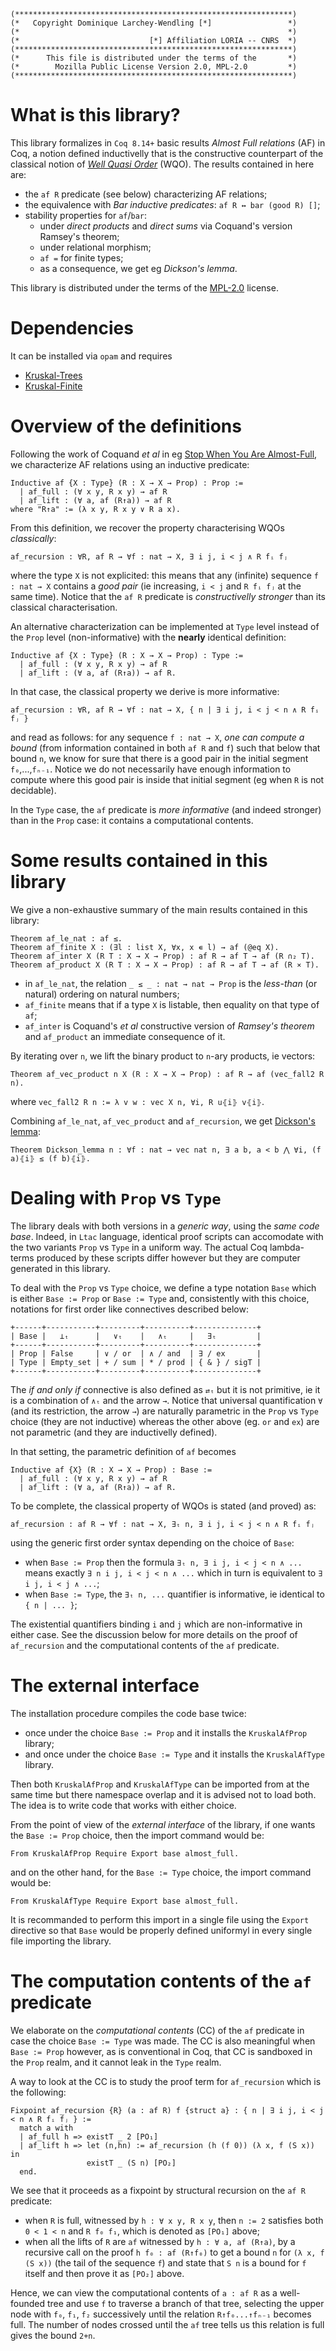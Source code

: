 ```
(**************************************************************)
(*   Copyright Dominique Larchey-Wendling [*]                 *)
(*                                                            *)
(*                             [*] Affiliation LORIA -- CNRS  *)
(**************************************************************)
(*      This file is distributed under the terms of the       *)
(*        Mozilla Public License Version 2.0, MPL-2.0         *)
(**************************************************************)
```

# What is this library?

This library formalizes in `Coq 8.14+` basic results _Almost Full relations_ (AF) in Coq,
a notion defined inductivelly that is the constructive counterpart of the classical
notion of [_Well Quasi Order_](https://en.wikipedia.org/wiki/Well-quasi-ordering) (WQO). The results contained in here are:
- the `af R` predicate (see below) characterizing AF relations;
- the equivalence with _Bar inductive predicates_: `af R ↔ bar (good R) []`;
- stability properties for `af`/`bar`:
  - under _direct products_ and _direct sums_ via Coquand's version Ramsey's theorem;
  - under relational morphism;
  - `af =` for finite types;
  - as a consequence, we get eg _Dickson's lemma_.
 
This library is distributed under the terms of the [MPL-2.0](LICENSE) license.

# Dependencies
It can be installed via `opam` and requires
- [Kruskal-Trees](https://github.com/DmxLarchey/Kruskal-Trees)
- [Kruskal-Finite](https://github.com/DmxLarchey/Kruskal-Finite)
  
# Overview of the definitions

Following the work of Coquand _et al_ in eg [Stop When You Are Almost-Full](https://link.springer.com/chapter/10.1007/978-3-642-32347-8_17),
we characterize AF relations using an inductive predicate:
```coq
Inductive af {X : Type} (R : X → X → Prop) : Prop :=
  | af_full : (∀ x y, R x y) → af R
  | af_lift : (∀ a, af (R↑a)) → af R
where "R↑a" := (λ x y, R x y ∨ R a x).
```

From this definition, we recover the property characterising WQOs _classically_:
```coq
af_recursion : ∀R, af R → ∀f : nat → X, ∃ i j, i < j ∧ R fᵢ fⱼ
```
where the type `X` is not explicited: this means that any (infinite) sequence `f : nat → X` 
contains a _good pair_ (ie increasing, `i < j` and `R fᵢ fⱼ` at the same time). Notice that 
the `af R` predicate is _constructivelly stronger_ than its classical characterisation.

An alternative characterization can be implemented at `Type` level
instead of the `Prop` level (non-informative) with the __nearly__
identical definition:
```coq
Inductive af {X : Type} (R : X → X → Prop) : Type :=
  | af_full : (∀ x y, R x y) → af R
  | af_lift : (∀ a, af (R↑a)) → af R.
```
In that case, the classical property we derive is more informative:
```coq
af_recursion : ∀R, af R → ∀f : nat → X, { n | ∃ i j, i < j < n ∧ R fᵢ fⱼ }
```
and read as follows: for any sequence `f : nat → X`, _one can
compute a bound_ (from information contained in both `af R` and `f`)
such that below that bound `n`, we know for sure that there is a good pair 
in the initial segment `f₀`,...,`fₙ₋₁`. Notice we do not necessarily
have enough information to compute where this good pair is inside
that initial segment (eg when `R` is not decidable).

In the `Type` case, the `af` predicate is _more informative_ (and
indeed stronger) than in the `Prop` case: it contains a computational
contents.

# Some results contained in this library

We give a non-exhaustive summary of the main results contained in this library:
```coq
Theorem af_le_nat : af ≤. 
Theorem af_finite X : (∃l : list X, ∀x, x ∊ l) → af (@eq X).
Theorem af_inter X (R T : X → X → Prop) : af R → af T → af (R ∩₂ T).
Theorem af_product X (R T : X → X → Prop) : af R → af T → af (R ⨯ T).
```
- in `af_le_nat`, the relation `_ ≤ _ : nat → nat → Prop` is the _less-than_ 
(or natural) ordering on natural numbers;
- `af_finite` means that if a type `X` is listable, then equality on that type of `af`;
- `af_inter` is Coquand's _et al_ constructive version of _Ramsey's theorem_ 
and `af_product` an immediate consequence of it.

By iterating over `n`, we lift the binary product to `n`-ary products, ie vectors:
```coq
Theorem af_vec_product n X (R : X → X → Prop) : af R → af (vec_fall2 R n).
```
where `vec_fall2 R n := λ v w : vec X n, ∀i, R u⦃i⦄ v⦃i⦄`.

Combining `af_le_nat`, `af_vec_product` and `af_recursion`, we get [Dickson's lemma](https://en.wikipedia.org/wiki/Dickson%27s_lemma):
```coq
Theorem Dickson_lemma n : ∀f : nat → vec nat n, ∃ a b, a < b ⋀ ∀i, (f a)⦃i⦄ ≤ (f b)⦃i⦄.
```

# Dealing with `Prop` vs `Type`

The library deals with both versions in a _generic way_, using
the _same code base_. Indeed, in `Ltac` language, identical proof scripts
can accomodate with the two variants `Prop` vs `Type` in a uniform way.
The actual Coq lambda-terms produced by these scripts differ however but
they are computer generated in this library.

To deal with the `Prop` vs `Type` choice, we define a type notation
`Base` which is either `Base := Prop` or `Base := Type` and, consistently
with this choice, notations for first order like connectives described
below:
```
+------+-----------+---------+----------+--------------+
| Base |   ⊥ₜ      |   ∨ₜ    |   ∧ₜ     |   ∃ₜ         |
+------+-----------+---------+----------+--------------+
| Prop | False     | ∨ / or  | ∧ / and  | ∃ / ex       |
| Type | Empty_set | + / sum | * / prod | { & } / sigT |
+------+-----------+---------+----------+--------------+
```
The _if and only if_ connective is also defined as 
`⇄ₜ` but it is not primitive, ie it is a combination
of `∧ₜ` and the arrow `→`. Notice that universal
quantification `∀` (and its restriction, the arrow `→`)
are naturally parametric in the `Prop` vs `Type` choice
(they are not inductive) whereas the other above (eg. `or` and
`ex`) are not parametric (and they are inductivelly defined).

In that setting, the parametric definition of `af` becomes
```coq
Inductive af {X} (R : X → X → Prop) : Base :=
  | af_full : (∀ x y, R x y) → af R
  | af_lift : (∀ a, af (R↑a)) → af R.
```

To be complete, the classical property of WQOs is stated (and proved) as:
```coq
af_recursion : af R → ∀f : nat → X, ∃ₜ n, ∃ i j, i < j < n ∧ R fᵢ fⱼ
```
using the generic first order syntax depending on the choice of `Base`:
- when `Base := Prop` then the formula `∃ₜ n, ∃ i j, i < j < n ∧ ...` means exactly `∃ n i j, i < j < n ∧ ...` which in turn is equivalent to `∃ i j, i < j ∧ ...`;
- when `Base := Type`, the `∃ₜ n, ...` quantifier is informative, ie identical to `{ n | ... }`;

The existential quantifiers binding `i` and `j` which are non-informative in either case. See the discussion below for more details on the proof of `af_recursion` and the computational contents of the `af` predicate.

# The external interface

The installation procedure compiles the code base twice: 
- once under the choice `Base := Prop` and it installs the `KruskalAfProp` library;
- and once under the choice `Base := Type` and it installs the `KruskalAfType` library.

Then both `KruskalAfProp` and `KruskalAfType` can be imported from at the same
time but there namespace overlap and it is advised not to load both. The idea
is to write code that works with either choice.

From the point of view of the _external interface_ of the library, 
if one wants the `Base := Prop` choice, then the import command would be:
```coq
From KruskalAfProp Require Export base almost_full.
```
and on the other hand, for the `Base := Type` choice, the import
command would be:
```coq
From KruskalAfType Require Export base almost_full.
```

It is recommanded to perform this import in a single file using
the `Export` directive so that `Base` would be properly defined
uniformyl in every single file importing the library.

# The computation contents of the `af` predicate

We elaborate on the _computational contents_ (CC) of the `af` predicate in case the choice `Base := Type` was made. The CC is also meaningful when `Base := Prop` however, as is conventional in Coq, that CC is sandboxed in the `Prop` realm, and it cannot leak in the `Type` realm. 

A way to look at the CC is to study the proof term for `af_recursion` which is the following:
```coq
Fixpoint af_recursion {R} (a : af R) f {struct a} : { n | ∃ i j, i < j < n ∧ R fᵢ fⱼ } :=
  match a with
  | af_full h => existT _ 2 [PO₁]
  | af_lift h => let (n,hn) := af_recursion (h (f 0)) (λ x, f (S x)) in
                 existT _ (S n) [PO₂]
  end.
```
We see that it proceeds as a fixpoint by structural recursion on the `af R` predicate:
- when `R` is full, witnessed by `h : ∀ x y, R x y`, then `n := 2` satisfies both `0 < 1 < n` and `R f₀ f₁`, which is denoted as `[PO₁]` above;
- when all the lifts of `R` are `af` witnessed by `h : ∀ a, af (R↑a)`, by a recursive call on the proof `h f₀ : af (R↑f₀)` to get a bound `n` for `(λ x, f (S x))` (the tail of the sequence `f`) and state that `S n` is a bound for `f` itself and then prove it as `[PO₂]` above.

Hence, we can view the computational contents of `a : af R` as a well-founded tree and use `f` to traverse a branch of that tree, selecting the upper node with `f₀`, `f₁`, `f₂` successively until the relation `R↑f₀...↑fₙ₋₁` becomes full. The number of nodes crossed until the `af` tree tells us this relation is full gives the bound `2+n`. 


